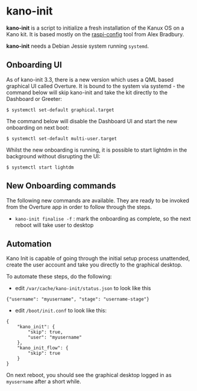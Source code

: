 # kano-init

**kano-init** is a script to initialize a fresh installation of the Kanux OS
on a Kano kit. It is based mostly on the [raspi-config](https://github.com/asb/raspi-config)
tool from Alex Bradbury.

**kano-init** needs a Debian Jessie system running `systemd`.

## Onboarding UI

As of kano-init 3.3, there is a new version which uses a QML based graphical UI called Overture.
It is bound to the system via systemd - the command below will skip kano-init and take the kit
directly to the Dashboard or Greeter:

```
$ systemctl set-default graphical.target
```

The command below will disable the Dashboard UI and start the new onboarding on next boot:

```
$ systemctl set-default multi-user.target
```

Whilst the new onboarding is running, it is possible to start lightdm in the background without disrupting the UI:

```
$ systemctl start lightdm
```

## New Onboarding commands

The following new commands are available. They are ready to be invoked from the Overture app
in order to follow through the steps.

 * `kano-init finalise -f` : mark the onboarding as complete, so the next reboot will take user to desktop


## Automation

Kano Init is capable of going through the initial setup process unattended, create the user account
and take you directly to the graphical desktop.

To automate these steps, do the following:

 * edit `/var/cache/kano-init/status.json` to look like this

 `{"username": "myusername", "stage": "username-stage"}`

 * edit `/boot/init.conf` to look like this:

```
{
    "kano_init": {
        "skip": true,
        "user": "myusername"
    },
    "kano_init_flow": {
        "skip": true
    }
}
```

On next reboot, you should see the graphical desktop logged in as `myusername` after a short while.
